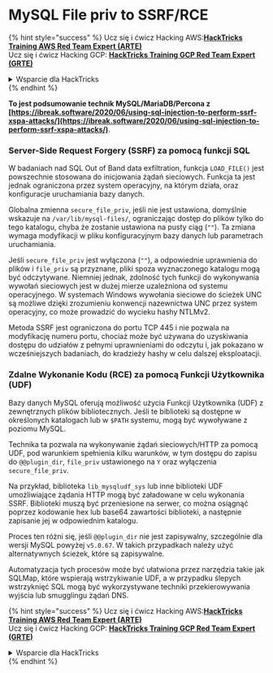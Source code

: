 # MySQL File priv to SSRF/RCE

{% hint style="success" %}
Ucz się i ćwicz Hacking AWS:<img src="/.gitbook/assets/arte.png" alt="" data-size="line">[**HackTricks Training AWS Red Team Expert (ARTE)**](https://training.hacktricks.xyz/courses/arte)<img src="/.gitbook/assets/arte.png" alt="" data-size="line">\
Ucz się i ćwicz Hacking GCP: <img src="/.gitbook/assets/grte.png" alt="" data-size="line">[**HackTricks Training GCP Red Team Expert (GRTE)**<img src="/.gitbook/assets/grte.png" alt="" data-size="line">](https://training.hacktricks.xyz/courses/grte)

<details>

<summary>Wsparcie dla HackTricks</summary>

* Sprawdź [**plany subskrypcyjne**](https://github.com/sponsors/carlospolop)!
* **Dołącz do** 💬 [**grupy Discord**](https://discord.gg/hRep4RUj7f) lub [**grupy telegram**](https://t.me/peass) lub **śledź** nas na **Twitterze** 🐦 [**@hacktricks\_live**](https://twitter.com/hacktricks\_live)**.**
* **Podziel się sztuczkami hackingowymi, przesyłając PR-y do** [**HackTricks**](https://github.com/carlospolop/hacktricks) i [**HackTricks Cloud**](https://github.com/carlospolop/hacktricks-cloud) repozytoriów github.

</details>
{% endhint %}

**To jest podsumowanie technik MySQL/MariaDB/Percona z [https://ibreak.software/2020/06/using-sql-injection-to-perform-ssrf-xspa-attacks/](https://ibreak.software/2020/06/using-sql-injection-to-perform-ssrf-xspa-attacks/)**.

### Server-Side Request Forgery (SSRF) za pomocą funkcji SQL

W badaniach nad SQL Out of Band data exfiltration, funkcja `LOAD_FILE()` jest powszechnie stosowana do inicjowania żądań sieciowych. Funkcja ta jest jednak ograniczona przez system operacyjny, na którym działa, oraz konfiguracje uruchamiania bazy danych.

Globalna zmienna `secure_file_priv`, jeśli nie jest ustawiona, domyślnie wskazuje na `/var/lib/mysql-files/`, ograniczając dostęp do plików tylko do tego katalogu, chyba że zostanie ustawiona na pusty ciąg (`""`). Ta zmiana wymaga modyfikacji w pliku konfiguracyjnym bazy danych lub parametrach uruchamiania.

Jeśli `secure_file_priv` jest wyłączona (`""`), a odpowiednie uprawnienia do plików i `file_priv` są przyznane, pliki spoza wyznaczonego katalogu mogą być odczytywane. Niemniej jednak, zdolność tych funkcji do wykonywania wywołań sieciowych jest w dużej mierze uzależniona od systemu operacyjnego. W systemach Windows wywołania sieciowe do ścieżek UNC są możliwe dzięki zrozumieniu konwencji nazewnictwa UNC przez system operacyjny, co może prowadzić do wycieku hashy NTLMv2.

Metoda SSRF jest ograniczona do portu TCP 445 i nie pozwala na modyfikację numeru portu, chociaż może być używana do uzyskiwania dostępu do udziałów z pełnymi uprawnieniami do odczytu i, jak pokazano w wcześniejszych badaniach, do kradzieży hashy w celu dalszej eksploatacji.

### Zdalne Wykonanie Kodu (RCE) za pomocą Funkcji Użytkownika (UDF)

Bazy danych MySQL oferują możliwość użycia Funkcji Użytkownika (UDF) z zewnętrznych plików bibliotecznych. Jeśli te biblioteki są dostępne w określonych katalogach lub w `$PATH` systemu, mogą być wywoływane z poziomu MySQL.

Technika ta pozwala na wykonywanie żądań sieciowych/HTTP za pomocą UDF, pod warunkiem spełnienia kilku warunków, w tym dostępu do zapisu do `@@plugin_dir`, `file_priv` ustawionego na `Y` oraz wyłączenia `secure_file_priv`.

Na przykład, biblioteka `lib_mysqludf_sys` lub inne biblioteki UDF umożliwiające żądania HTTP mogą być załadowane w celu wykonania SSRF. Biblioteki muszą być przeniesione na serwer, co można osiągnąć poprzez kodowanie hex lub base64 zawartości biblioteki, a następnie zapisanie jej w odpowiednim katalogu.

Proces ten różni się, jeśli `@@plugin_dir` nie jest zapisywalny, szczególnie dla wersji MySQL powyżej `v5.0.67`. W takich przypadkach należy użyć alternatywnych ścieżek, które są zapisywalne.

Automatyzacja tych procesów może być ułatwiona przez narzędzia takie jak SQLMap, które wspierają wstrzykiwanie UDF, a w przypadku ślepych wstrzyknięć SQL mogą być wykorzystywane techniki przekierowywania wyjścia lub smugglingu żądań DNS.

{% hint style="success" %}
Ucz się i ćwicz Hacking AWS:<img src="/.gitbook/assets/arte.png" alt="" data-size="line">[**HackTricks Training AWS Red Team Expert (ARTE)**](https://training.hacktricks.xyz/courses/arte)<img src="/.gitbook/assets/arte.png" alt="" data-size="line">\
Ucz się i ćwicz Hacking GCP: <img src="/.gitbook/assets/grte.png" alt="" data-size="line">[**HackTricks Training GCP Red Team Expert (GRTE)**<img src="/.gitbook/assets/grte.png" alt="" data-size="line">](https://training.hacktricks.xyz/courses/grte)

<details>

<summary>Wsparcie dla HackTricks</summary>

* Sprawdź [**plany subskrypcyjne**](https://github.com/sponsors/carlospolop)!
* **Dołącz do** 💬 [**grupy Discord**](https://discord.gg/hRep4RUj7f) lub [**grupy telegram**](https://t.me/peass) lub **śledź** nas na **Twitterze** 🐦 [**@hacktricks\_live**](https://twitter.com/hacktricks\_live)**.**
* **Podziel się sztuczkami hackingowymi, przesyłając PR-y do** [**HackTricks**](https://github.com/carlospolop/hacktricks) i [**HackTricks Cloud**](https://github.com/carlospolop/hacktricks-cloud) repozytoriów github.

</details>
{% endhint %}
